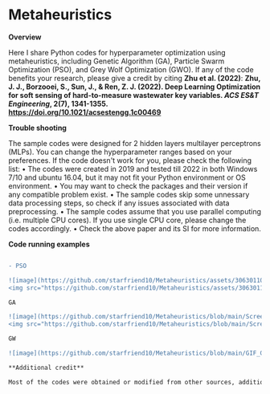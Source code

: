 # Metaheuristics
**Overview**

Here I share Python codes for hyperparameter optimization using metaheuristics, including Genetic Algorithm (GA), Particle Swarm Optimization (PSO), and Grey Wolf Optimization (GWO).
If any of the code benefits your research, please give a credit by citing **Zhu et al. (2022)**:
**Zhu, J. J., Borzooei, S., Sun, J., & Ren, Z. J. (2022). Deep Learning Optimization for soft sensing of hard-to-measure wastewater key variables. *ACS ES&T Engineering*, 2(7), 1341-1355. https://doi.org/10.1021/acsestengg.1c00469**

**Trouble shooting**

The sample codes were designed for 2 hidden layers multilayer perceptrons (MLPs). You can change the hyperparameter ranges based on your preferences.
If the code doesn't work for you, please check the following list:
•	The codes were created in 2019 and tested till 2022 in both Windows 7/10 and ubuntu 16.04, but it may not fit your Python environment or OS environment.
•	You may want to check the packages and their version if any compatible problem exist.
•	The sample codes skip some unnessary data processing steps, so check if any issues associated with data preprocessing.
•	The sample codes assume that you use parallel computing (i.e. multiple CPU cores). If you use single CPU core, please change the codes accordingly.
•	Check the above paper and its SI for more information.

**Code running examples**
```diff

- PSO

![image](https://github.com/starfriend10/Metaheuristics/assets/30630110/4a7362a6-7ecf-43f2-b0fd-fbc554bb2d21 | width=100)
<img src="https://github.com/starfriend10/Metaheuristics/assets/30630110/4a7362a6-7ecf-43f2-b0fd-fbc554bb2d21" width="100">

GA

![image](https://github.com/starfriend10/Metaheuristics/blob/main/Screenshot_GA.jpg | width=100)
<img src="https://github.com/starfriend10/Metaheuristics/blob/main/Screenshot_GA.jpg" width="100">

GW

![image](https://github.com/starfriend10/Metaheuristics/blob/main/GIF_GW_cut2.gif)

**Additional credit**

Most of the codes were obtained or modified from other sources, additional credits to Hossam Faris and Jiachun Sun.


